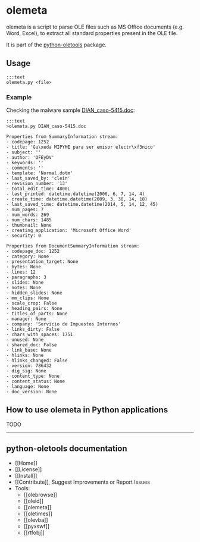 olemeta
=======

olemeta is a script to parse OLE files such as MS Office documents (e.g. Word,
Excel), to extract all standard properties present in the OLE file.

It is part of the [python-oletools](http://www.decalage.info/python/oletools) package.

## Usage

	:::text
	olemeta.py <file>

### Example

Checking the malware sample [DIAN_caso-5415.doc](https://malwr.com/analysis/M2I4YWRhM2IwY2QwNDljN2E3ZWFjYTg3ODk4NmZhYmE/):

	:::text
	>olemeta.py DIAN_caso-5415.doc
	
	Properties from SummaryInformation stream:
	- codepage: 1252
	- title: 'Gu\xeda MIPYME para ser emisor electr\xf3nico'
	- subject: ''
	- author: 'OFEyDV'
	- keywords: ''
	- comments: ''
	- template: 'Normal.dotm'
	- last_saved_by: 'clein'
	- revision_number: '13'
	- total_edit_time: 4800L
	- last_printed: datetime.datetime(2006, 6, 7, 14, 4)
	- create_time: datetime.datetime(2009, 3, 30, 14, 18)
	- last_saved_time: datetime.datetime(2014, 5, 14, 12, 45)
	- num_pages: 7
	- num_words: 269
	- num_chars: 1485
	- thumbnail: None
	- creating_application: 'Microsoft Office Word'
	- security: 0
	 
	Properties from DocumentSummaryInformation stream:
	- codepage_doc: 1252
	- category: None
	- presentation_target: None
	- bytes: None
	- lines: 12
	- paragraphs: 3
	- slides: None
	- notes: None
	- hidden_slides: None
	- mm_clips: None
	- scale_crop: False
	- heading_pairs: None
	- titles_of_parts: None
	- manager: None
	- company: 'Servicio de Impuestos Internos'
	- links_dirty: False
	- chars_with_spaces: 1751
	- unused: None
	- shared_doc: False
	- link_base: None
	- hlinks: None
	- hlinks_changed: False
	- version: 786432
	- dig_sig: None
	- content_type: None
	- content_status: None
	- language: None
	- doc_version: None

## How to use olemeta in Python applications	

TODO

--------------------------------------------------------------------------

python-oletools documentation
-----------------------------

- [[Home]]
- [[License]]
- [[Install]]
- [[Contribute]], Suggest Improvements or Report Issues
- Tools:
	- [[olebrowse]]
	- [[oleid]]
	- [[olemeta]]
	- [[oletimes]]
	- [[olevba]]
	- [[pyxswf]]
	- [[rtfobj]] 